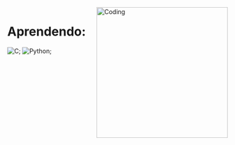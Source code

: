 <img align="right" alt="Coding" height="300" width="300" src="https://i.redd.it/y06nqrn77al91.png">
<h1 align="left">Aprendendo:</h1>

![C](https://img.shields.io/badge/c-%2300599C.svg?style=for-the-badge&logo=c&logoColor=white);
![Python](https://img.shields.io/badge/python-3670A0?style=for-the-badge&logo=python&logoColor=ffdd54);




